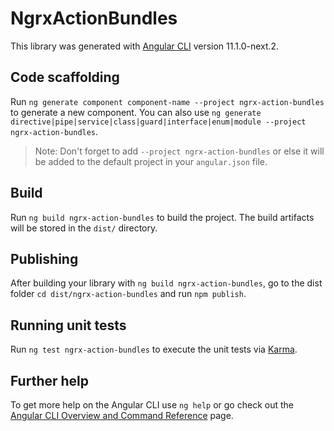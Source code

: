 # NgrxActionBundles

This library was generated with [Angular CLI](https://github.com/angular/angular-cli) version 11.1.0-next.2.

## Code scaffolding

Run `ng generate component component-name --project ngrx-action-bundles` to generate a new component. You can also use `ng generate directive|pipe|service|class|guard|interface|enum|module --project ngrx-action-bundles`.
> Note: Don't forget to add `--project ngrx-action-bundles` or else it will be added to the default project in your `angular.json` file. 

## Build

Run `ng build ngrx-action-bundles` to build the project. The build artifacts will be stored in the `dist/` directory.

## Publishing

After building your library with `ng build ngrx-action-bundles`, go to the dist folder `cd dist/ngrx-action-bundles` and run `npm publish`.

## Running unit tests

Run `ng test ngrx-action-bundles` to execute the unit tests via [Karma](https://karma-runner.github.io).

## Further help

To get more help on the Angular CLI use `ng help` or go check out the [Angular CLI Overview and Command Reference](https://angular.io/cli) page.
